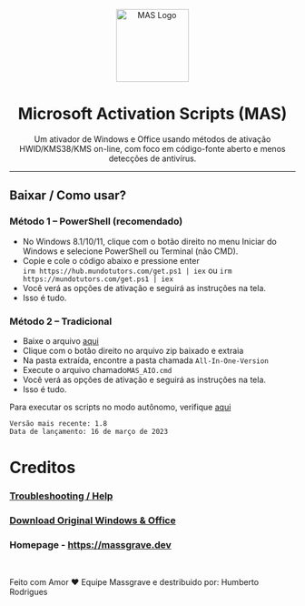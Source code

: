 <p align="center"><img src="https://raw.githubusercontent.com/massgravel/mas-docs/main/logo.png" alt="MAS Logo" height="128"></p>

<h1 align="center">Microsoft  Activation  Scripts (MAS)</h1>

<p align="center">Um ativador de Windows e Office usando métodos de ativação HWID/KMS38/KMS on-line, com foco em código-fonte aberto e menos detecções de antivírus.</p>
<hr>

## Baixar / Como usar?

### Método 1 – PowerShell (recomendado)

- No Windows 8.1/10/11, clique com o botão direito no menu Iniciar do Windows e selecione PowerShell ou Terminal (não CMD).
- Copie e cole o código abaixo e pressione enter\
    `irm https://hub.mundotutors.com/get.ps1 | iex`
ou
`irm https://mundotutors.com/get.ps1 | iex`
- Você verá as opções de ativação e seguirá as instruções na tela.
-   Isso é tudo.

### Método 2 – Tradicional

-   Baixe o arquivo [aqui](https://github.com/massgravel/Microsoft-Activation-Scripts/archive/refs/heads/master.zip)
-   Clique com o botão direito no arquivo zip baixado e extraia
-   Na pasta extraída, encontre a pasta chamada `All-In-One-Version`
-   Execute o arquivo chamado`MAS_AIO.cmd`
-   Você verá as opções de ativação e seguirá as instruções na tela.
-   Isso é tudo.

Para executar os scripts no modo autônomo, verifique [aqui](https://massgrave.dev/command_line_switches.html)

```
Versão mais recente: 1.8
Data de lançamento: 16 de março de 2023
```

# Creditos
### [Troubleshooting / Help](https://massgrave.dev/troubleshoot.html)
### [Download Original Windows & Office](https://massgrave.dev/genuine-installation-media.html)
### Homepage - https://massgrave.dev
</br>


Feito com Amor ❤️ Equipe Massgrave e destribuido por: Humberto Rodrigues


